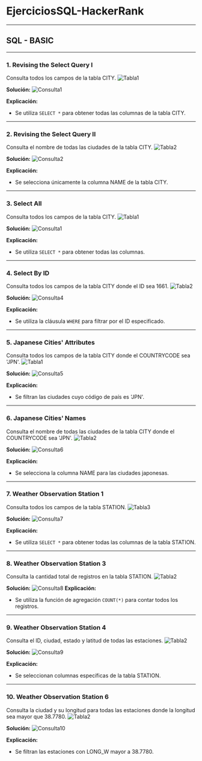 # EjerciciosSQL-HackerRank
---
## SQL - BASIC
---

### 1. Revising the Select Query I
Consulta todos los campos de la tabla CITY.
![Tabla1](imagenes/Tabla1.png) 

**Solución:**
![Consulta1](imagenes/Consulta1.png) 

**Explicación:**
* Se utiliza `SELECT *` para obtener todas las columnas de la tabla CITY.

---

### 2. Revising the Select Query II
Consulta el nombre de todas las ciudades de la tabla CITY.
![Tabla2](imagenes/Tabla2.png) 

**Solución:**
![Consulta2](imagenes/Consulta2.png) 

**Explicación:**
* Se selecciona únicamente la columna NAME de la tabla CITY.

---

### 3. Select All
Consulta todos los campos de la tabla CITY.
![Tabla1](imagenes/Tabla1.png) 

**Solución:**
![Consulta1](imagenes/Consulta1.png) 

**Explicación:**
* Se utiliza `SELECT *` para obtener todas las columnas.

---

### 4. Select By ID
Consulta todos los campos de la tabla CITY donde el ID sea 1661.
![Tabla2](imagenes/Tabla2.png) 

**Solución:**
![Consulta4](imagenes/Consulta4.png) 

**Explicación:**
* Se utiliza la cláusula `WHERE` para filtrar por el ID especificado.

---

### 5. Japanese Cities' Attributes
Consulta todos los campos de la tabla CITY donde el COUNTRYCODE sea 'JPN'.
![Tabla1](imagenes/Tabla1.png) 

**Solución:**
![Consulta5](imagenes/Consulta5.png) 

**Explicación:**
* Se filtran las ciudades cuyo código de país es 'JPN'.

---

### 6. Japanese Cities' Names
Consulta el nombre de todas las ciudades de la tabla CITY donde el COUNTRYCODE sea 'JPN'.
![Tabla2](imagenes/Tabla2.png) 

**Solución:**
![Consulta6](imagenes/Consulta6.png) 

**Explicación:**
* Se selecciona la columna NAME para las ciudades japonesas.

---


### 7. Weather Observation Station 1
Consulta todos los campos de la tabla STATION.
![Tabla3](imagenes/Tabla3.png) 

**Solución:**
![Consulta7](imagenes/Consulta7.png) 


**Explicación:**
* Se utiliza `SELECT *` para obtener todas las columnas de la tabla STATION.

---


### 8. Weather Observation Station 3
Consulta la cantidad total de registros en la tabla STATION.
![Tabla2](imagenes/Tabla2.png) 

**Solución:**
![Consulta8](imagenes/Consulta8.png) 
**Explicación:**
* Se utiliza la función de agregación `COUNT(*)` para contar todos los registros.

---

### 9. Weather Observation Station 4
Consulta el ID, ciudad, estado y latitud de todas las estaciones.
![Tabla2](imagenes/Tabla2.png) 

**Solución:**
![Consulta9](imagenes/Consulta9.png) 

**Explicación:**
* Se seleccionan columnas específicas de la tabla STATION.

---

### 10. Weather Observation Station 6
Consulta la ciudad y su longitud para todas las estaciones donde la longitud sea mayor que 38.7780.
![Tabla2](imagenes/Tabla2.png) 

**Solución:**
![Consulta10](imagenes/Consulta10.png) 

**Explicación:**
* Se filtran las estaciones con LONG_W mayor a 38.7780.

